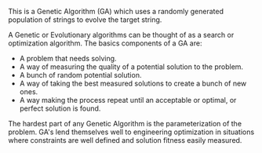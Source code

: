 This is a Genetic Algorithm (GA) which uses a randomly generated population of strings to evolve the target string.

A Genetic or Evolutionary algorithms can be thought of as a search or optimization algorithm.
The basics components of a GA are:
* A problem that needs solving.
* A  way of measuring the quality of a potential solution to the problem.
* A bunch of random potential solution.
* A way of taking the best measured solutions to create a bunch of new ones.
* A way making the process repeat until an acceptable or optimal, or perfect solution is found.

The hardest part of any Genetic Algorithm is the parameterization of the problem.
GA's lend themselves well to engineering optimization in situations where constraints are well defined and solution fitness easily measured.
